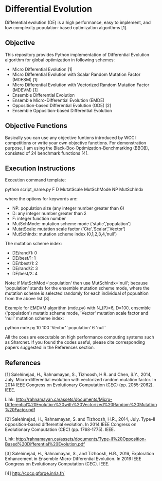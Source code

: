 # Differential Evolution

Differential evolution (DE) is a high performance, easy to implement, and low complexity population-based
optimization algorithms [1].

## Objective
This repository provides Python implementation of Differential Evolution algorithm for global optimization in following schemes:

* Micro Differential Evolution [1]
* Micro Differential Evolution with Scalar Random Mutation Factor (MDESM) [1]
* Micro Differential Evolution with Vectorized Random Mutation Factor (MDEVM) [1]
* Ensemble Differential Evolution
* Ensemble Micro-Differential Evolution (EMDE)
* Opposition-based Differential Evolution (ODE) [2]
* Ensemble Opposition-based Differential Evolution

## Objective Functions
Basically you can use any objective funtions introduced by WCCI competitions or write your own objective functions. For demonstration purpose, I am using the Black-Box-Optimization-Benchmarking (BBOB), consisted of 24 benchmark functions [4].

## Execution Instructions

Exceution command template:

python script_name.py F D MutatScale MutSchMode NP MutSchIndx

where the options for keywords are:
* NP: population size (any integer number greater than 6)
* D: any integer number greater than 2
* F: integer function number
* MutSchMode: mutation scheme mode ('static','population') 
* MutatScale: mutation scale factor  ('Cte','Scalar','Vector')
* MutSchIndx: mutation scheme index (0,1,2,3,4,'null')

The mutation scheme index:
  - DE/rand/1: 0
  - DE/best/1: 1
  - DE/tbest/1: 2  
  - DE/rand/2: 3
  - DE/best/2: 4

Note: if MutSchMod='population' then use MutSchIndx='null'; because 'population' stands for the ensemble mutation scheme mode, where the mutation scheme is selected randomly for each individual of popualtion from the above list [3].

Example for EMDVM algorithm (mde.py) with N_{P}=6, D=100, ensemble ('population') mutatio scheme mode, 'Vector' mutation scale factor and 'null' mutation scheme index:

python mde.py 10 100 'Vector' 'population' 6 'null'

All the coes are executable on high performance computing systems such as Sharcnet.
If you found the codes useful, please cite corresponding papers suggested in the References section.

## References

[1] Salehinejad, H., Rahnamayan, S., Tizhoosh, H.R. and Chen, S.Y., 2014, July. Micro-differential evolution with vectorized random mutation factor. In 2014 IEEE Congress on Evolutionary Computation (CEC) (pp. 2055-2062). IEEE.

Link: http://rahnamayan.ca/assets/documents/Micro-Differential%20Evolution%20with%20Vectorized%20Random%20Mutation%20Factor.pdf

[2] Salehinejad, H., Rahnamayan, S. and Tizhoosh, H.R., 2014, July. Type-II opposition-based differential evolution. In 2014 IEEE Congress on Evolutionary Computation (CEC) (pp. 1768-1775). IEEE.

Link: http://rahnamayan.ca/assets/documents/Type-II%20Opposition-Based%20Differential%20Evolution.pdf


[3] Salehinejad, H., Rahnamayan, S., and Tizhoosh, H.R., 2016, Exploration Enhancement in Ensemble Micro-Differential Evolution. In 2016 IEEE Congress on Evolutionary Computation (CEC). IEEE.

[4] http://coco.gforge.inria.fr/

